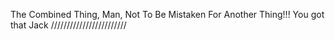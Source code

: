 The Combined Thing, Man, Not To Be Mistaken For Another Thing!!! You got that Jack ////////////////////////
